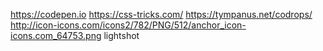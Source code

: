 https://codepen.io
https://css-tricks.com/
https://tympanus.net/codrops/
http://icon-icons.com/icons2/782/PNG/512/anchor_icon-icons.com_64753.png
lightshot
